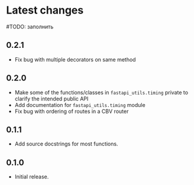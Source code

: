 # Latest changes

#TODO: заполнить

## 0.2.1

* Fix bug with multiple decorators on same method

## 0.2.0

* Make some of the functions/classes in `fastapi_utils.timing` private to clarify the intended public API
* Add documentation for `fastapi_utils.timing` module
* Fix bug with ordering of routes in a CBV router

## 0.1.1

* Add source docstrings for most functions.

## 0.1.0

* Initial release.